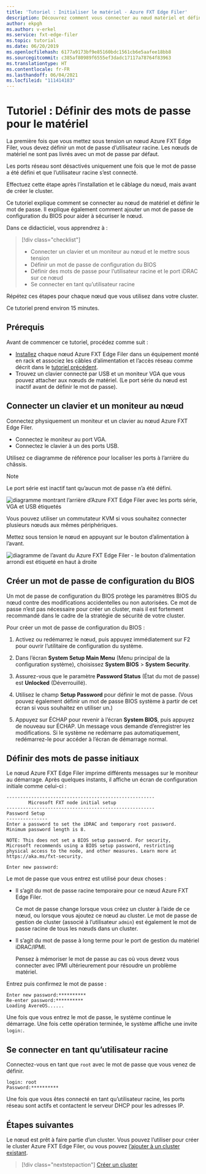 ```yaml
---
title: 'Tutoriel : Initialiser le matériel - Azure FXT Edge Filer'
description: Découvrez comment vous connecter au nœud matériel et définir un mot de passe initial sur des nœuds Azure FXT Edge Filer.
author: ekpgh
ms.author: v-erkel
ms.service: fxt-edge-filer
ms.topic: tutorial
ms.date: 06/20/2019
ms.openlocfilehash: 6177a9173bf9e85160bdc1561cb6e5aafee18bb8
ms.sourcegitcommit: c385af80989f6555ef3dadc17117a78764f83963
ms.translationtype: HT
ms.contentlocale: fr-FR
ms.lasthandoff: 06/04/2021
ms.locfileid: "111414183"
---
```

# <a name="tutorial-set-hardware-passwords"></a>Tutoriel : Définir des mots de passe pour le matériel

La première fois que vous mettez sous tension un nœud Azure FXT Edge Filer, vous devez définir un mot de passe d’utilisateur racine. Les nœuds de matériel ne sont pas livrés avec un mot de passe par défaut.

Les ports réseau sont désactivés uniquement une fois que le mot de passe a été défini et que l’utilisateur racine s’est connecté.

Effectuez cette étape après l’installation et le câblage du nœud, mais avant de créer le cluster.

Ce tutoriel explique comment se connecter au nœud de matériel et définir le mot de passe. Il explique également comment ajouter un mot de passe de configuration du BIOS pour aider à sécuriser le nœud.

Dans ce didacticiel, vous apprendrez à :

> [!div class="checklist"]
>
> * Connecter un clavier et un moniteur au nœud et le mettre sous tension
> * Définir un mot de passe de configuration du BIOS
> * Définir des mots de passe pour l’utilisateur racine et le port iDRAC sur ce nœud
> * Se connecter en tant qu’utilisateur racine

Répétez ces étapes pour chaque nœud que vous utilisez dans votre cluster.

Ce tutoriel prend environ 15 minutes.

## <a name="prerequisites"></a>Prérequis

Avant de commencer ce tutoriel, procédez comme suit :

* [Installez](install.md) chaque nœud Azure FXT Edge Filer dans un équipement monté en rack et associez les câbles d’alimentation et l’accès réseau comme décrit dans le [tutoriel précédent](network-power.md).
* Trouvez un clavier connecté par USB et un moniteur VGA que vous pouvez attacher aux nœuds de matériel. (Le port série du nœud est inactif avant de définir le mot de passe).

## <a name="connect-a-keyboard-and-monitor-to-the-node"></a>Connecter un clavier et un moniteur au nœud

Connectez physiquement un moniteur et un clavier au nœud Azure FXT Edge Filer.

* Connectez le moniteur au port VGA.
* Connectez le clavier à un des ports USB.

Utilisez ce diagramme de référence pour localiser les ports à l’arrière du châssis.

> [!NOTE]
> Le port série est inactif tant qu’aucun mot de passe n’a été défini.

![diagramme montrant l’arrière d’Azure FXT Edge Filer avec les ports série, VGA et USB étiquetés](media/fxt-back-serial-vga-usb.png)

Vous pouvez utiliser un commutateur KVM si vous souhaitez connecter plusieurs nœuds aux mêmes périphériques.

Mettez sous tension le nœud en appuyant sur le bouton d’alimentation à l’avant.

![diagramme de l’avant du Azure FXT Edge Filer - le bouton d’alimentation arrondi est étiqueté en haut à droite](media/fxt-front-annotated.png)

## <a name="create-a-bios-setup-password"></a>Créer un mot de passe de configuration du BIOS

Un mot de passe de configuration du BIOS protège les paramètres BIOS du nœud contre des modifications accidentelles ou non autorisées. Ce mot de passe n’est pas nécessaire pour créer un cluster, mais il est fortement recommandé dans le cadre de la stratégie de sécurité de votre cluster.

Pour créer un mot de passe de configuration du BIOS :

1. Activez ou redémarrez le nœud, puis appuyez immédiatement sur F2 pour ouvrir l’utilitaire de configuration du système.

1. Dans l’écran **System Setup Main Menu** (Menu principal de la configuration système), choisissez **System BIOS** > **System Security**.

1. Assurez-vous que le paramètre **Password Status** (État du mot de passe) est **Unlocked** (Déverrouillé).

1. Utilisez le champ **Setup Password** pour définir le mot de passe. (Vous pouvez également définir un mot de passe BIOS système à partir de cet écran si vous souhaitez en utiliser un.)

1. Appuyez sur ÉCHAP pour revenir à l’écran **System BIOS**, puis appuyez de nouveau sur ÉCHAP. Un message vous demande d’enregistrer les modifications. Si le système ne redémarre pas automatiquement, redémarrez-le pour accéder à l’écran de démarrage normal.<!-- how to exit this mode/do you need to reboot to get to the initial setup screen? -->

## <a name="set-initial-passwords"></a>Définir des mots de passe initiaux

Le nœud Azure FXT Edge Filer imprime différents messages sur le moniteur au démarrage. Après quelques instants, il affiche un écran de configuration initiale comme celui-ci :

```
------------------------------------------------------
        Microsoft FXT node initial setup
------------------------------------------------------
Password Setup
---------------
Enter a password to set the iDRAC and temporary root password.
Minimum password length is 8.

NOTE: This does not set a BIOS setup password. For security,
Microsoft recommends using a BIOS setup password, restricting
physical access to the node, and other measures. Learn more at
https://aka.ms/fxt-security.

Enter new password:

```

Le mot de passe que vous entrez est utilisé pour deux choses :

* Il s’agit du mot de passe racine temporaire pour ce nœud Azure FXT Edge Filer.

  Ce mot de passe change lorsque vous créez un cluster à l’aide de ce nœud, ou lorsque vous ajoutez ce nœud au cluster. Le mot de passe de gestion de cluster (associé à l’utilisateur ``admin``) est également le mot de passe racine de tous les nœuds dans un cluster.

* Il s’agit du mot de passe à long terme pour le port de gestion du matériel iDRAC/IPMI.

  Pensez à mémoriser le mot de passe au cas où vous devez vous connecter avec IPMI ultérieurement pour résoudre un problème matériel.

Entrez puis confirmez le mot de passe :

```
Enter new password:**********
Re-enter password:**********
Loading AvereOS......
```

Une fois que vous entrez le mot de passe, le système continue le démarrage. Une fois cette opération terminée, le système affiche une invite ``login:``.

## <a name="sign-in-as-root"></a>Se connecter en tant qu’utilisateur racine

Connectez-vous en tant que ``root`` avec le mot de passe que vous venez de définir.

```
login: root
Password:**********
```

Une fois que vous êtes connecté en tant qu’utilisateur racine, les ports réseau sont actifs et contactent le serveur DHCP pour les adresses IP.

## <a name="next-steps"></a>Étapes suivantes

Le nœud est prêt à faire partie d’un cluster. Vous pouvez l’utiliser pour créer le cluster Azure FXT Edge Filer, ou vous pouvez [l’ajouter à un cluster existant](add-nodes.md).

> [!div class="nextstepaction"]
> [Créer un cluster](cluster-create.md)
